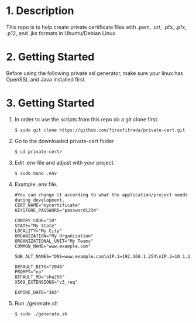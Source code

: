 # 1. Description
This repo is to help create private certificate files with .pem, .crt, .pfx, .pfx, .p12, and .jks formats in Ubuntu/Debian Linux.

# 2. Getting Started
Before using the following private ssl generator, make sure your linux has OpenSSL and Java installed first.

# 3. Getting Started
1. In order to use the scripts from this repo do a git clone first.
    ```
    $ sudo git clone https://github.com/firasfitrada/private-cert.git
    ```
2. Go to the downloaded private-cert folder
    ```
    $ cd private-cert/
    ```
3. Edit .env file and adjust with your project.
    ```
    $ sudo nano .env
    ```
4. Example .env file.
    ```
    #You can change it according to what the application/project needs during development.
    CERT_NAME="mycertificate"
    KEYSTORE_PASSWORD="password1234"

    CONTRY_CODE="ID"
    STATE="My State"
    LOCALITY="My City"
    ORGANIZATION="My Organization"
    ORGANIZATIONAL_UNIT="My Teams"
    COMMON_NAME="www.example.com"

    SUB_ALT_NAMES="DNS=www.example.com\nIP.1=192.168.1.254\nIP.2=10.1.1.254"

    DEFAULT_BITS="2048"
    PROMPT="no"
    DEFAULT_MD="sha256"
    X509_EXTENSIONS="v3_req"

    EXPIRE_DATE="365"

    ```
5. Run ./generate.sh
    ```
    $ sudo ./generate.sh
    ```
